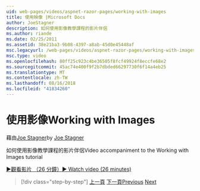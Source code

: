 ```yaml
---
uid: web-pages/videos/aspnet-razor-pages/working-with-images
title: 使用映像 |Microsoft Docs
author: JoeStagner
description: 如何使用影像教學課程的影片伴侶
ms.author: riande
ms.date: 02/25/2011
ms.assetid: 38e21ba3-9b08-4397-a8ab-45d0e45448af
msc.legacyurl: /web-pages/videos/aspnet-razor-pages/working-with-images
msc.type: video
ms.openlocfilehash: 80ff25c923c4be36505f8fcf49924f8eccfe68e2
ms.sourcegitcommit: 45ac74e400f9f2b7dbded66297730f6f14a4eb25
ms.translationtype: MT
ms.contentlocale: zh-TW
ms.lasthandoff: 08/16/2018
ms.locfileid: "41834260"
---
```

<a name="working-with-images"></a><span data-ttu-id="9b85d-103">使用影像</span><span class="sxs-lookup"><span data-stu-id="9b85d-103">Working with Images</span></span>
====================
<span data-ttu-id="9b85d-104">藉由[Joe Stagner](https://github.com/JoeStagner)</span><span class="sxs-lookup"><span data-stu-id="9b85d-104">by [Joe Stagner](https://github.com/JoeStagner)</span></span>

<span data-ttu-id="9b85d-105">如何使用影像教學課程的影片伴侶</span><span class="sxs-lookup"><span data-stu-id="9b85d-105">Video accompaniment to the Working with Images tutorial</span></span>

[<span data-ttu-id="9b85d-106">&#9654;觀看影片 （26 分鐘）</span><span class="sxs-lookup"><span data-stu-id="9b85d-106">&#9654; Watch video (26 minutes)</span></span>](https://channel9.msdn.com/Blogs/ASP-NET-Site-Videos/working-with-images)

> [!div class="step-by-step"]
> <span data-ttu-id="9b85d-107">[上一頁](working-with-files.md)
> [下一頁](working-with-video.md)</span><span class="sxs-lookup"><span data-stu-id="9b85d-107">[Previous](working-with-files.md)
[Next](working-with-video.md)</span></span>
